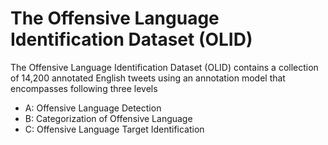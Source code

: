 # The Offensive Language Identification Dataset (OLID)

The Offensive Language Identification Dataset (OLID) contains a collection of 14,200 annotated English tweets using an annotation model that encompasses following three levels
  - A: Offensive Language Detection
  - B: Categorization of Offensive Language
  - C: Offensive Language Target Identification
